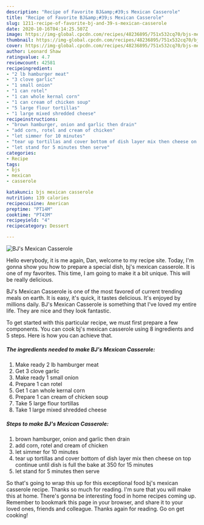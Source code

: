 ```yaml
---
description: "Recipe of Favorite BJ&amp;#39;s Mexican Casserole"
title: "Recipe of Favorite BJ&amp;#39;s Mexican Casserole"
slug: 1211-recipe-of-favorite-bj-and-39-s-mexican-casserole
date: 2020-10-16T04:14:25.507Z
image: https://img-global.cpcdn.com/recipes/48236895/751x532cq70/bjs-mexican-casserole-recipe-main-photo.jpg
thumbnail: https://img-global.cpcdn.com/recipes/48236895/751x532cq70/bjs-mexican-casserole-recipe-main-photo.jpg
cover: https://img-global.cpcdn.com/recipes/48236895/751x532cq70/bjs-mexican-casserole-recipe-main-photo.jpg
author: Leonard Shaw
ratingvalue: 4.7
reviewcount: 42581
recipeingredient:
- "2 lb hamburger meat"
- "3 clove garlic"
- "1 small onion"
- "1 can rotel"
- "1 can whole kernal corn"
- "1 can cream of chicken soup"
- "5 large flour tortillas"
- "1 large mixed shredded cheese"
recipeinstructions:
- "brown hamburger, onion and garlic then drain"
- "add corn, rotel and cream of chicken"
- "let simmer for 10 minutes"
- "tear up tortillas and cover bottom of dish layer mix then cheese on top continue until dish is full the bake at 350 for 15 minutes"
- "let stand for 5 minutes then serve"
categories:
- Recipe
tags:
- bjs
- mexican
- casserole

katakunci: bjs mexican casserole 
nutrition: 139 calories
recipecuisine: American
preptime: "PT14M"
cooktime: "PT43M"
recipeyield: "4"
recipecategory: Dessert

---
```



![BJ&#39;s Mexican Casserole](https://img-global.cpcdn.com/recipes/48236895/751x532cq70/bjs-mexican-casserole-recipe-main-photo.jpg)

Hello everybody, it is me again, Dan, welcome to my recipe site. Today, I'm gonna show you how to prepare a special dish, bj&#39;s mexican casserole. It is one of my favorites. This time, I am going to make it a bit unique. This will be really delicious.



BJ&#39;s Mexican Casserole is one of the most favored of current trending meals on earth. It is easy, it's quick, it tastes delicious. It's enjoyed by millions daily. BJ&#39;s Mexican Casserole is something that I've loved my entire life. They are nice and they look fantastic.


To get started with this particular recipe, we must first prepare a few components. You can cook bj&#39;s mexican casserole using 8 ingredients and 5 steps. Here is how you can achieve that.

<!--inarticleads1-->

##### The ingredients needed to make BJ&#39;s Mexican Casserole:

1. Make ready 2 lb hamburger meat
1. Get 3 clove garlic
1. Make ready 1 small onion
1. Prepare 1 can rotel
1. Get 1 can whole kernal corn
1. Prepare 1 can cream of chicken soup
1. Take 5 large flour tortillas
1. Take 1 large mixed shredded cheese




<!--inarticleads2-->

##### Steps to make BJ&#39;s Mexican Casserole:

1. brown hamburger, onion and garlic then drain
1. add corn, rotel and cream of chicken
1. let simmer for 10 minutes
1. tear up tortillas and cover bottom of dish layer mix then cheese on top continue until dish is full the bake at 350 for 15 minutes
1. let stand for 5 minutes then serve




So that's going to wrap this up for this exceptional food bj&#39;s mexican casserole recipe. Thanks so much for reading. I'm sure that you will make this at home. There's gonna be interesting food in home recipes coming up. Remember to bookmark this page in your browser, and share it to your loved ones, friends and colleague. Thanks again for reading. Go on get cooking!
